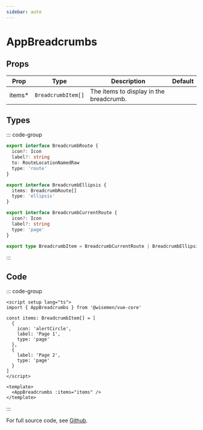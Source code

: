 ```yaml
---
sidebar: auto
---
```



# AppBreadcrumbs
<script setup>
import AppBreadcrumbsPlayground from './AppBreadcrumbsPlayground.vue'
</script>

<AppBreadcrumbsPlayground />


## Props

| Prop  | Type               | Description                             | Default |
| ----- | ------------------ | --------------------------------------- | ------- |
| items* | `BreadcrumbItem[]` | The items to display in the breadcrumb.|         |


## Types

::: code-group
```ts [BreadcrumbItem]
export interface BreadcrumbRoute {
  icon?: Icon
  label?: string
  to: RouteLocationNamedRaw
  type: 'route'
}

export interface BreadcrumbEllipsis {
  items: BreadcrumbRoute[]
  type: 'ellipsis'
}

export interface BreadcrumbCurrentRoute {
  icon?: Icon
  label?: string
  type: 'page'
}

export type BreadcrumbItem = BreadcrumbCurrentRoute | BreadcrumbEllipsis | BreadcrumbRoute
```
:::


## Code

::: code-group
```vue [Usage]
<script setup lang="ts">
import { AppBreadcrumbs } from '@wisemen/vue-core'

const items: BreadcrumbItem[] = [
  {
    icon: 'alertCircle',
    label: 'Page 1',
    type: 'page'
  },
  {
    label: 'Page 2',
    type: 'page'
  }
]
</script>
  
<template>
  <AppBreadcrumbs :items="items" />
</template>
```
:::

For full source code, see [Github](https://github.com/wisemen-digital/vue-core/blob/main/packages/components/src/components/breadcrumbs/AppBreadcrumbs.vue).